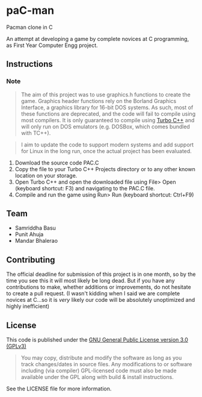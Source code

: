 # paC-man
Pacman clone in C

An attempt at developing a game by complete novices at C programming, as First Year Computer Engg project.

## Instructions

### Note
>The aim of this project was to use graphics.h functions to create the game. Graphics header functions rely on the Borland Graphics Interface, a graphics library for 16-bit DOS systems. As such, most of these functions are deprecated, and the code will fail to compile using most compilers. It is only guaranteed to compile using [Turbo C++](https://turboc.codeplex.com/) and will only run on DOS emulators (e.g. DOSBox, which comes bundled with TC++).

>I aim to update the code to support modern systems and add support for Linux in the long run, once the actual project has been evaluated.

1. Download the source code PAC.C
2. Copy the file to your Turbo C++ Projects directory or to any other known location on your storage.
3. Open Turbo C++ and open the downloaded file using File> Open (keyboard shortcut: F3) and navigating to the PAC.C file.
4. Compile and run the game using Run> Run (keyboard shortcut: Ctrl+F9)

## Team

- Samriddha Basu
- Punit Ahuja
- Mandar Bhalerao

## Contributing

The official deadline for submission of this project is in one month, so by the time you see this it will most likely be long dead. But if you have any contributions to make, whether additions or improvements, do not hesitate to create a pull request.
(I wasn't kidding when I said we are complete novices at C...so it is *very* likely our code will be absolutely unoptimized and highly inefficient)

## License

This code is published under the [GNU General Public License version 3.0 (GPLv3)](https://tldrlegal.com/license/gnu-general-public-license-v3-%28gpl-3%29 "Quick Summary")

>You may copy, distribute and modify the software as long as you track changes/dates in source files. Any modifications to or software including (via compiler) GPL-licensed code must also be made available under the GPL along with build & install instructions.

See the LICENSE file for more information.
